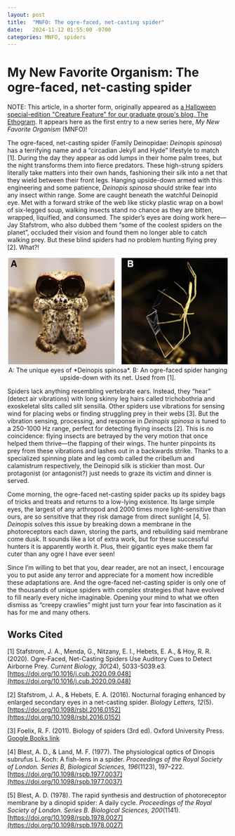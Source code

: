 ```yaml
---
layout: post
title:  "MNFO: The ogre-faced, net-casting spider"
date:   2024-11-12 01:55:00 -0700
categories: MNFO, spiders
---
```


# My New Favorite Organism: The ogre-faced, net-casting spider

NOTE: This article, in a shorter form, originally appeared as [a Halloween special-edition "Creature Feature" for our graduate group's blog, The Ethogram](https://theethogram.com/2024/10/31/the-species-that-spook-us-ogre-faced-net-casting-spider/). It appears here as the first entry to a new series here, *My New Favorite Organism* (MNFO)!

The ogre-faced, net-casting spider (Family Deinopidae: *Deinopis spinosa*) has a terrifying name and a “circadian Jekyll and Hyde” lifestyle to match [1]. During the day they appear as odd lumps in their home palm trees, but the night transforms them into fierce predators. These high-strung spiders literally take matters into their own hands, fashioning their silk into a net that they wield between their front legs. Hanging upside-down armed with this engineering and some patience, *Deinopis spinosa* should strike fear into any insect within range. Some are caught beneath the watchful Deinopid eye. Met with a forward strike of the web like sticky plastic wrap on a bowl of six-legged soup, walking insects stand no chance as they are bitten, wrapped, liquified, and consumed. The spider’s eyes are doing work here—Jay Stafstrom, who also dubbed them “some of the coolest spiders on the planet”, occluded their vision and found them no longer able to catch walking prey. But these blind spiders had no problem hunting flying prey [2]. What?!

<div style="text-align: center;">
<img src="/images/deinopis.png" alt="Brady!" width="800"/>
<br>
A: The unique eyes of *Deinopis spinosa*. B: An ogre-faced spider hanging upside-down with its net. Used from [1].
</div>

Spiders lack anything resembling vertebrate ears. Instead, they “hear” (detect air vibrations) with long skinny leg hairs called trichobothria and exoskeletal slits called slit sensilla. Other spiders use vibrations for sensing wind for placing webs or finding struggling prey in their webs [3]. But the vibration sensing, processing, and response in *Deinopis spinosa* is tuned to a 250-1000 Hz range, perfect for detecting flying insects [2]. This is no coincidence: flying insects are betrayed by the very motion that once helped them thrive—the flapping of their wings. The hunter pinpoints its prey from these vibrations and lashes out in a backwards strike. Thanks to a specialized spinning plate and leg comb called the cribellum and calamistrum respectively, the Deinopid silk is stickier than most. Our protagonist (or antagonist?) just needs to graze its victim and dinner is served.

Come morning, the ogre-faced net-casting spider packs up its spidey bags of tricks and treats and returns to a low-lying existence. Its large simple eyes, the largest of any arthropod and 2000 times more light-sensitive than ours, are so sensitive that they risk damage from direct sunlight [4, 5]. *Deinopis* solves this issue by breaking down a membrane in the photoreceptors each dawn, storing the parts, and rebuilding said membrane come dusk. It sounds like a lot of extra work, but for these successful hunters it is apparently worth it. Plus, their gigantic eyes make them far cuter than any ogre I have ever seen!

Since I’m willing to bet that you, dear reader, are not an insect, I encourage you to put aside any terror and appreciate for a moment how incredible these adaptations are. And the ogre-faced net-casting spider is only one of the thousands of unique spiders with complex strategies that have evolved to fill nearly every niche imaginable. Opening your mind to what we often dismiss as “creepy crawlies” might just turn your fear into fascination as it has for me and many others.


## Works Cited
[1] Stafstrom, J. A., Menda, G., Nitzany, E. I., Hebets, E. A., & Hoy, R. R. (2020). Ogre-Faced, Net-Casting Spiders Use Auditory Cues to Detect Airborne Prey. *Current Biology, 30*(24), 5033-5039.e3. [https://doi.org/10.1016/j.cub.2020.09.048](https://doi.org/10.1016/j.cub.2020.09.048)

[2] Stafstrom, J. A., & Hebets, E. A. (2016). Nocturnal foraging enhanced by enlarged secondary eyes in a net-casting spider. *Biology Letters, 12*(5). [https://doi.org/10.1098/rsbl.2016.0152](https://doi.org/10.1098/rsbl.2016.0152)

[3] Foelix, R. F. (2011). Biology of spiders (3rd ed). Oxford University Press. [Google Books link](https://www.google.com/books/edition/Biology_of_Spiders/fLKZtBJBjqMC?hl=en)

[4] Blest, A. D., & Land, M. F. (1977). The physiological optics of Dinopis subrufus L. Koch: A fish-lens in a spider. *Proceedings of the Royal Society of London. Series B, Biological Sciences, 196*(1123), 197–222. [https://doi.org/10.1098/rspb.1977.0037](https://doi.org/10.1098/rspb.1977.0037)

[5] Blest, A. D. (1978). The rapid synthesis and destruction of photoreceptor membrane by a dinopid spider: A daily cycle. *Proceedings of the Royal Society of London. Series B. Biological Sciences, 200*(1141). [https://doi.org/10.1098/rspb.1978.0027](https://doi.org/10.1098/rspb.1978.0027)
